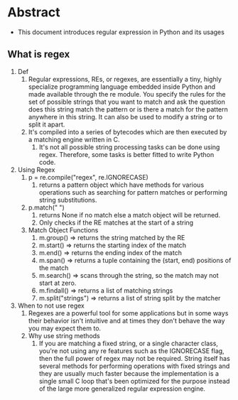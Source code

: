 # Abstract
* This document introduces regular expression in Python and its usages

## What is regex
1. Def
   1. Regular expressions, REs, or regexes, are essentially a tiny, highly specialize programming language embedded inside Python and made available through the re module. You specify the rules for the set of possible strings that you want to match and ask the question does this string match the pattern or is there a match for the pattern anywhere in this string. It can also be used to modify a string or to split it apart.
   2. It's compiled into a series of bytecodes which are then executed by a matching engine written in C.
      1. It's not all possible string processing tasks can be done using regex. Therefore, some tasks is better fitted to write Python code.
2. Using Regex
   1. p = re.compile("regex", re.IGNORECASE)
      1. returns a pattern object which have methods for various operations such as searching for pattern matches or performing string substitutions.
   2. p.match(" ")
      1. returns None if no match else a match object will be returned.
      2. Only checks if the RE matches at the start of a string
   3. Match Object Functions
      1. m.group() => returns the string matched by the RE
      2. m.start() => returns the starting index of the match
      3. m.end() => returns the ending index of the match
      4. m.span() => returns a tuple containing the (start, end) positions of the match
      5. m.search() => scans through the string, so the match may not start at zero.
      6. m.findall() => returns a list of matching strings
      7. m.split("strings") => returns a list of string split by the matcher
3. When to not use regex
   1. Regexes are a powerful tool for some applications but in some ways their behavior isn't intuitive and at times they don't behave the way you may expect them to.
   2. Why use string methods
      1. If you are matching a fixed string, or a single character class, you're not using any re features such as the IGNORECASE flag, then the full power of regex may not be required. String itself has several methods for performing operations with fixed strings and they are usually much faster because the implementation is a single small C loop that's been optimized for the purpose instead of the large more generalized regular expression engine.